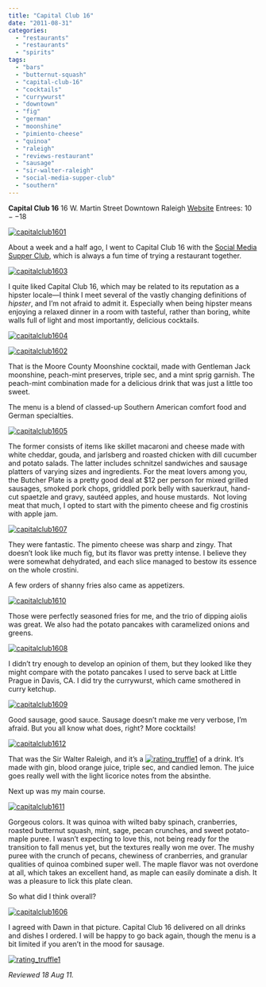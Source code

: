 ```yaml
---
title: "Capital Club 16"
date: "2011-08-31"
categories:
  - "restaurants"
  - "restaurants"
  - "spirits"
tags:
  - "bars"
  - "butternut-squash"
  - "capital-club-16"
  - "cocktails"
  - "currywurst"
  - "downtown"
  - "fig"
  - "german"
  - "moonshine"
  - "pimiento-cheese"
  - "quinoa"
  - "raleigh"
  - "reviews-restaurant"
  - "sausage"
  - "sir-walter-raleigh"
  - "social-media-supper-club"
  - "southern"
---
```


**Capital Club 16** 16 W. Martin Street Downtown Raleigh [Website](http://www.capitalclub16.com/Capital_Club_16/Home.html) Entrees: $10--$18

[![](http://s3.amazonaws.com/thegourmez-wpmedia/2011/08/capitalclub1601.jpg "capitalclub1601")](http://s3.amazonaws.com/thegourmez-wpmedia/2011/08/capitalclub1601.jpg)

About a week and a half ago, I went to Capital Club 16 with the [Social Media Supper Club,](https://www.facebook.com/pages/Social-Media-Supper-Club/174214375962246) which is always a fun time of trying a restaurant together.




<div class="caption">

[![](http://s3.amazonaws.com/thegourmez-wpmedia/2011/08/capitalclub1603.jpg "capitalclub1603")](http://s3.amazonaws.com/thegourmez-wpmedia/2011/08/capitalclub1603.jpg)</div>


I quite liked Capital Club 16, which may be related to its reputation as a hipster locale—I think I meet several of the vastly changing definitions of _hipster_, and I’m not afraid to admit it. Especially when being hipster means enjoying a relaxed dinner in a room with tasteful, rather than boring, white walls full of light and most importantly, delicious cocktails.

[![](http://s3.amazonaws.com/thegourmez-wpmedia/2011/08/capitalclub1604.jpg "capitalclub1604")](http://s3.amazonaws.com/thegourmez-wpmedia/2011/08/capitalclub1604.jpg)

[![](http://s3.amazonaws.com/thegourmez-wpmedia/2011/08/capitalclub1602.jpg "capitalclub1602")](http://s3.amazonaws.com/thegourmez-wpmedia/2011/08/capitalclub1602.jpg)

That is the Moore County Moonshine cocktail, made with Gentleman Jack moonshine, peach-mint preserves, triple sec, and a mint sprig garnish. The peach-mint combination made for a delicious drink that was just a little too sweet.

The menu is a blend of classed-up Southern American comfort food and German specialties.




<div class="caption">

[![](http://s3.amazonaws.com/thegourmez-wpmedia/2011/08/capitalclub1605.jpg "capitalclub1605")](http://s3.amazonaws.com/thegourmez-wpmedia/2011/08/capitalclub1605.jpg)</div>


The former consists of items like skillet macaroni and cheese made with white cheddar, gouda, and jarlsberg and roasted chicken with dill cucumber and potato salads. The latter includes schnitzel sandwiches and sausage platters of varying sizes and ingredients. For the meat lovers among you, the Butcher Plate is a pretty good deal at $12 per person for mixed grilled sausages, smoked pork chops, griddled pork belly with sauerkraut, hand-cut spaetzle and gravy, sautéed apples, and house mustards.  Not loving meat that much, I opted to start with the pimento cheese and fig crostinis with apple jam.

[![](http://s3.amazonaws.com/thegourmez-wpmedia/2011/08/capitalclub1607.jpg "capitalclub1607")](http://s3.amazonaws.com/thegourmez-wpmedia/2011/08/capitalclub1607.jpg)

They were fantastic. The pimento cheese was sharp and zingy. That doesn’t look like much fig, but its flavor was pretty intense. I believe they were somewhat dehydrated, and each slice managed to bestow its essence on the whole crostini.

A few orders of shanny fries also came as appetizers.

[![](http://s3.amazonaws.com/thegourmez-wpmedia/2011/08/capitalclub1610.jpg "capitalclub1610")](http://s3.amazonaws.com/thegourmez-wpmedia/2011/08/capitalclub1610.jpg)

Those were perfectly seasoned fries for me, and the trio of dipping aiolis was great. We also had the potato pancakes with caramelized onions and greens.

[![](http://s3.amazonaws.com/thegourmez-wpmedia/2011/08/capitalclub1608.jpg "capitalclub1608")](http://s3.amazonaws.com/thegourmez-wpmedia/2011/08/capitalclub1608.jpg)

I didn’t try enough to develop an opinion of them, but they looked like they might compare with the potato pancakes I used to serve back at Little Prague in Davis, CA. I did try the currywurst, which came smothered in curry ketchup.

[![](http://s3.amazonaws.com/thegourmez-wpmedia/2011/08/capitalclub1609.jpg "capitalclub1609")](http://s3.amazonaws.com/thegourmez-wpmedia/2011/08/capitalclub1609.jpg)

Good sausage, good sauce. Sausage doesn’t make me very verbose, I’m afraid. But you all know what does, right? More cocktails!

[![](http://s3.amazonaws.com/thegourmez-wpmedia/2011/08/capitalclub1612.jpg "capitalclub1612")](http://s3.amazonaws.com/thegourmez-wpmedia/2011/08/capitalclub1612.jpg)

That was the Sir Walter Raleigh, and it’s a [![](http://s3.amazonaws.com/thegourmez-wpmedia/2009/02/rating_truffle1.gif "rating_truffle1")](http://s3.amazonaws.com/thegourmez-wpmedia/2009/02/rating_truffle1.gif) of a drink. It’s made with gin, blood orange juice, triple sec, and candied lemon. The juice goes really well with the light licorice notes from the absinthe.

Next up was my main course.

[![](http://s3.amazonaws.com/thegourmez-wpmedia/2011/08/capitalclub1611.jpg "capitalclub1611")](http://s3.amazonaws.com/thegourmez-wpmedia/2011/08/capitalclub1611.jpg)

Gorgeous colors. It was quinoa with wilted baby spinach, cranberries, roasted butternut squash, mint, sage, pecan crunches, and sweet potato-maple puree. I wasn’t expecting to love this, not being ready for the transition to fall menus yet, but the textures really won me over. The mushy puree with the crunch of pecans, chewiness of cranberries, and granular qualities of quinoa combined super well. The maple flavor was not overdone at all, which takes an excellent hand, as maple can easily dominate a dish. It was a pleasure to lick this plate clean.

So what did I think overall?

[![](http://s3.amazonaws.com/thegourmez-wpmedia/2011/08/capitalclub1606.jpg "capitalclub1606")](http://s3.amazonaws.com/thegourmez-wpmedia/2011/08/capitalclub1606.jpg)

I agreed with Dawn in that picture. Capital Club 16 delivered on all drinks and dishes I ordered. I will be happy to go back again, though the menu is a bit limited if you aren’t in the mood for sausage.

[![](http://s3.amazonaws.com/thegourmez-wpmedia/2009/02/rating_truffle1.gif "rating_truffle1")](http://s3.amazonaws.com/thegourmez-wpmedia/2009/02/rating_truffle1.gif)

_Reviewed 18 Aug 11._
